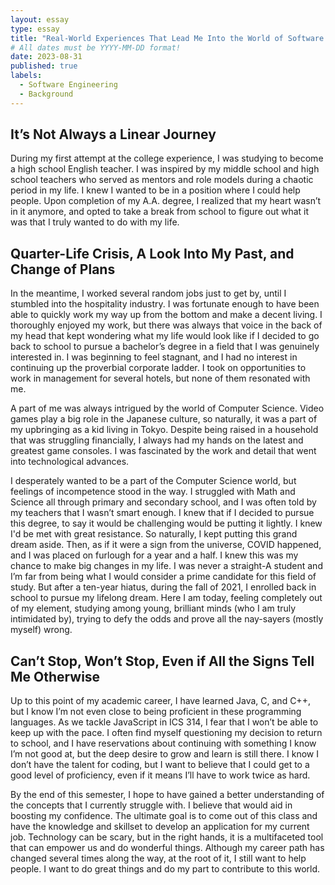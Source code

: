```yaml
---
layout: essay
type: essay
title: "Real-World Experiences That Lead Me Into the World of Software Engineering"
# All dates must be YYYY-MM-DD format!
date: 2023-08-31
published: true
labels:
  - Software Engineering
  - Background
---
```


## It’s Not Always a Linear Journey

During my first attempt at the college experience, I was studying to become a high school English teacher. I was inspired by my middle school and high school teachers who served as mentors and role models during a chaotic period in my life. I knew I wanted to be in a position where I could help people. Upon completion of my A.A. degree, I realized that my heart wasn’t in it anymore, and opted to take a break from school to figure out what it was that I truly wanted to do with my life. 

## Quarter-Life Crisis, A Look Into My Past, and Change of Plans

In the meantime, I worked several random jobs just to get by, until I stumbled into the hospitality industry. I was fortunate enough to have been able to quickly work my way up from the bottom and make a decent living. I thoroughly enjoyed my work, but there was always that voice in the back of my head that kept wondering what my life would look like if I decided to go back to school to pursue a bachelor’s degree in a field that I was genuinely interested in. I was beginning to feel stagnant, and I had no interest in continuing up the proverbial corporate ladder. I took on opportunities to work in management for several hotels, but none of them resonated with me. 

A part of me was always intrigued by the world of Computer Science. Video games play a big role in the Japanese culture, so naturally, it was a part of my upbringing as a kid living in Tokyo. Despite being raised in a household that was struggling financially, I always had my hands on the latest and greatest game consoles. I was fascinated by the work and detail that went into technological advances. 

I desperately wanted to be a part of the Computer Science world, but feelings of incompetence stood in the way. I struggled with Math and Science all through primary and secondary school, and I was often told by my teachers that I wasn’t smart enough. I knew that if I decided to pursue this degree, to say it would be challenging would be putting it lightly. I knew I'd be met with great resistance. So naturally, I kept putting this grand dream aside. Then, as if it were a sign from the universe, COVID happened, and I was placed on furlough for a year and a half. I knew this was my chance to make big changes in my life. I was never a straight-A student and I’m far from being what I would consider a prime candidate for this field of study. But after a ten-year hiatus, during the fall of 2021, I enrolled back in school to pursue my lifelong dream. Here I am today, feeling completely out of my element, studying among young, brilliant minds (who I am truly intimidated by), trying to defy the odds and prove all the nay-sayers (mostly myself) wrong. 

## Can’t Stop, Won’t Stop, Even if All the Signs Tell Me Otherwise
Up to this point of my academic career, I have learned Java, C, and C++, but I know I’m not even close to being proficient in these programming languages. As we tackle JavaScript in ICS 314, I fear that I won’t be able to keep up with the pace. I often find myself questioning my decision to return to school, and I have reservations about continuing with something I know I’m not good at, but the deep desire to grow and learn is still there. I know I don’t have the talent for coding, but I want to believe that I could get to a good level of proficiency, even if it means I’ll have to work twice as hard. 

By the end of this semester, I hope to have gained a better understanding of the concepts that I currently struggle with. I believe that would aid in boosting my confidence. The ultimate goal is to come out of this class and have the knowledge and skillset to develop an application for my current job. Technology can be scary, but in the right hands, it is a multifaceted tool that can empower us and do wonderful things. Although my career path has changed several times along the way, at the root of it, I still want to help people. I want to do great things and do my part to contribute to this world.
